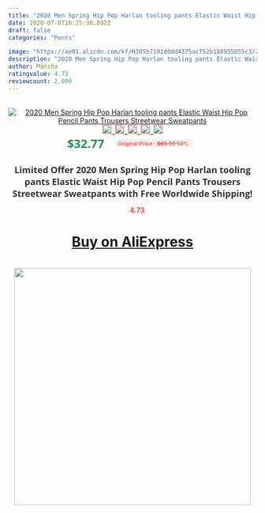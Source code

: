 ```yaml
---
title: "2020 Men Spring Hip Pop Harlan tooling pants Elastic Waist Hip Pop Pencil Pants Trousers Streetwear Sweatpants"
date: 2020-07-8T10:25:36.892Z
draft: false
categories: "Pants"

image: "https://ae01.alicdn.com/kf/H305b7191d0dd4375ac752b188935055c3/2020-Men-Spring-Hip-Pop-Harlan-tooling-pants-Elastic-Waist-Hip-Pop-Pencil-Pants-Trousers-Streetwear.jpg"
description: "2020 Men Spring Hip Pop Harlan tooling pants Elastic Waist Hip Pop Pencil Pants Trousers Streetwear Sweatpants"
author: Marsha
ratingvalue: 4.73
reviewcount: 2.000
---
```

<br>
<div style="text-align: center;">
<a href="https://s.click.aliexpress.com/e/_AfYl3J" target="_blank" rel="nofollow noopener noreferrer"><img alt="2020 Men Spring Hip Pop Harlan tooling pants Elastic Waist Hip Pop Pencil Pants Trousers Streetwear Sweatpants" class="magnifier-image" src="https://ae01.alicdn.com/kf/H305b7191d0dd4375ac752b188935055c3/2020-Men-Spring-Hip-Pop-Harlan-tooling-pants-Elastic-Waist-Hip-Pop-Pencil-Pants-Trousers-Streetwear.jpg_640x640.jpg">
<br>
<img style="border:1px solid salmon" src="https://ae01.alicdn.com/kf/H305b7191d0dd4375ac752b188935055c3/2020-Men-Spring-Hip-Pop-Harlan-tooling-pants-Elastic-Waist-Hip-Pop-Pencil-Pants-Trousers-Streetwear.jpg_120x120.jpg">&nbsp;&nbsp;<img style="border:1px solid salmon" src="https://ae01.alicdn.com/kf/H2e5d71184e174df3afcfd43313debc14o/2020-Men-Spring-Hip-Pop-Harlan-tooling-pants-Elastic-Waist-Hip-Pop-Pencil-Pants-Trousers-Streetwear.jpg_120x120.jpg">&nbsp;&nbsp;<img style="border:1px solid salmon" src="https://ae01.alicdn.com/kf/Hdeac914ce03742faa1071e994f9c32d1Z/2020-Men-Spring-Hip-Pop-Harlan-tooling-pants-Elastic-Waist-Hip-Pop-Pencil-Pants-Trousers-Streetwear.jpg_120x120.jpg">&nbsp;&nbsp;<img style="border:1px solid salmon" src="https://ae01.alicdn.com/kf/H7405909a02784f999a8b1f57c321e2ceD/2020-Men-Spring-Hip-Pop-Harlan-tooling-pants-Elastic-Waist-Hip-Pop-Pencil-Pants-Trousers-Streetwear.jpg_120x120.jpg">&nbsp;&nbsp;<img style="border:1px solid salmon" src="https://ae01.alicdn.com/kf/H044a801281644e0286029f802ef349c1u/2020-Men-Spring-Hip-Pop-Harlan-tooling-pants-Elastic-Waist-Hip-Pop-Pencil-Pants-Trousers-Streetwear.jpg_120x120.jpg"></a></div><br0>
<div style="text-align: center;"><span style="background-color: white; border: 0px; box-sizing: border-box; color: seagreen; display: inline-block; font-family: &quot;open sans&quot; , &quot;arial&quot; , &quot;helvetica&quot; , sans-serif , &quot;heiti&quot;; font-size: 24px; font-stretch: inherit; font-weight: 700; line-height: inherit; margin: 0px 10px 0px 0px; padding: 0px; vertical-align: middle;">$32.77 </span>
<span style="background: rgb(255 , 241 , 241); border-radius: 3px; border: 0px; box-sizing: border-box; color: #ff4747; display: inline-block; font-family: inherit; font-size: 12px; font-stretch: inherit; font-style: inherit; font-variant: inherit; font-weight: 600; line-height: inherit; margin: 0px; padding: 2px 5px; transform: scale(0.9); vertical-align: middle;">Original Price : <b style="text-decoration: line-through;">$65.55 </b> 50%&nbsp;&nbsp;</span></div>
<h1 style="color: #333333; display: inline-block; font-family: &quot;open sans&quot; , &quot;arial&quot; , &quot;helvetica&quot; , sans-serif , &quot;heiti&quot;; font-size: 18px; font-stretch: inherit; font-weight: 700; text-align: center;">Limited Offer 2020 Men Spring Hip Pop Harlan tooling pants Elastic Waist Hip Pop Pencil Pants Trousers Streetwear Sweatpants with Free Worldwide Shipping!</h1>
<div style="color: #ff4747; text-align: center;">
<img src="https://4.bp.blogspot.com/-M0ZcTcb-5uY/XleCXlxnR4I/AAAAAAAAAEc/OrjgMkXV1oMQFaCRZj5HQwOCBcu3w1FegCPcBGAYYCw/s1600/star.png" style="height: 15px;">&nbsp;<b>4.73</b></div>
<div class="button_cont" align="center"><a class="buynow_a" href="https://s.click.aliexpress.com/e/_AfYl3J" target="_blank" rel="nofollow noopener noreferrer"><H1>Buy on AliExpress</H1></a></div><br>
<div class="separator" style="clear: both; text-align: center;">
<img src="https://lh3.googleusercontent.com/-pTy5HemUv9M/XlePHvY0dAI/AAAAAAAAAE4/0nX5iRUoIWY8eMW9Dpxeirr157OZliDIgCLcBGAsYHQ/s1600/badge.gif" width="480">
</div>
